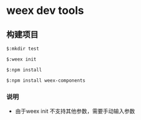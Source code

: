 # weex dev tools

## 构建项目

	$:mkdir test

	$:weex init

	$:npm install 
	
	$:npm install weex-components

### 说明

* 由于weex init 不支持其他参数，需要手动输入参数